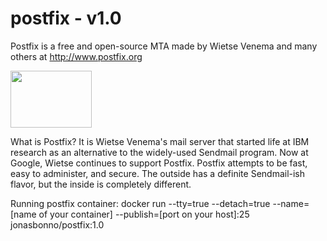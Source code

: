 # postfix - v1.0
Postfix is a free and open-source MTA
made by Wietse Venema and many others at http://www.postfix.org

<img src="http://www.postfix.org/mysza.gif" width="130" height="91">

What is Postfix? It is Wietse Venema's mail server that started life at IBM research as an alternative to the widely-used Sendmail program. Now at Google, Wietse continues to support Postfix.
Postfix attempts to be fast, easy to administer, and secure. The outside has a definite Sendmail-ish flavor, but the inside is completely different. 

Running postfix container: docker run --tty=true --detach=true --name=[name of your container] --publish=[port on your host]:25 jonasbonno/postfix:1.0
